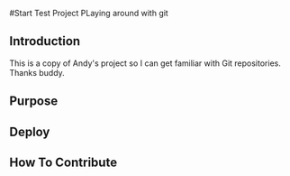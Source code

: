 #Start Test Project
PLaying around with git

## Introduction
This is a copy of Andy's project so I can get familiar with Git repositories. Thanks buddy.

## Purpose

## Deploy

## How To Contribute
